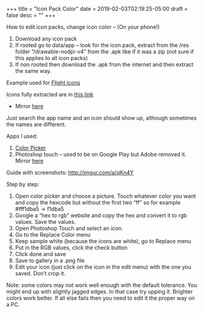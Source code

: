 +++
title = "Icon Pack Color"
date = 2019-02-03T02:19:25-05:00
draft = false
desc = ""
+++

How to edit icon packs, change icon color – (On your phone!)

1. Download any icon pack
2. If rooted go to data/app – look for the icon pack, extract from the /res folder “/drawable-nodpi-v4” from the .apk like if it was a zip (not sure if this applies to all icon packs)
3. If non rooted then download the .apk from the internet and then extract the same way.

Example used for [Flight icons](https://play.google.com/store/apps/details?id=com.natewren.flight)

Icons fully extracted are in [this link](http://my.mixtape.moe/olrgjs.zip)

  - Mirror [here](http://a.catgirlsare.sexy/glzift.zip)

Just search the app name and an icon should show up, although sometimes the names are different.

Apps I used:

1. [Color Picker](https://play.google.com/store/apps/details?id=com.nauj27.android.colorpicker)
2. Photoshop touch – used to be on Google Play but Adobe removed it. Mirror [here](http://my.mixtape.moe/plycks.apk)

Guide with screenshots:
http://imgur.com/a/qKn4Y

Step by step:

1. Open color picker and choose a picture. Touch whatever color you want and copy the hexcode but without the first two “ff” so for example #fff1dba5 -> f1dba5
2. Google a “hex to rgb” website and copy the hex and convert it to rgb values. Save the values.
3. Open Photoshop Touch and select an icon.
4. Go to the Replace Color menu
5. Keep sample white (because the icons are white), go to Replace menu
6. Put in the RGB values, click the check button
7. Click done and save
8. Save to gallery in a .png file
9. Edit your icon (just click on the icon in the edit menu) with the one you saved. Don’t crop it.

Note: some colors may not work well enough with the default tolerance. You might end up with slightly jagged edges. In that case try upping it. Brighter colors work better. If all else fails then you need to edit it the proper way on a PC.
